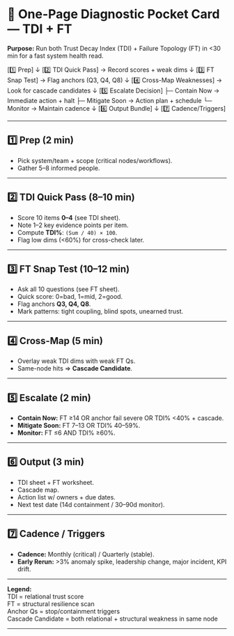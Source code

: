 # 🧩 One-Page Diagnostic Pocket Card — TDI + FT

**Purpose:** Run both Trust Decay Index (TDI) + Failure Topology (FT) in <30 min for a fast system health read.

[1️⃣ Prep]
 ↓
[2️⃣ TDI Quick Pass] → Record scores + weak dims
 ↓
[3️⃣ FT Snap Test] → Flag anchors (Q3, Q4, Q8)
 ↓
[4️⃣ Cross-Map Weaknesses] → Look for cascade candidates
 ↓
[5️⃣ Escalate Decision]
    ├─ Contain Now → Immediate action + halt
    ├─ Mitigate Soon → Action plan + schedule
    └─ Monitor → Maintain cadence
 ↓
[6️⃣ Output Bundle]
 ↓
[7️⃣ Cadence/Triggers]

---

## 1️⃣ Prep (2 min)
- Pick system/team + scope (critical nodes/workflows).
- Gather 5–8 informed people.

---

## 2️⃣ TDI Quick Pass (8–10 min)
- Score 10 items **0–4** (see TDI sheet).
- Note 1–2 key evidence points per item.
- Compute **TDI%**: `(Sum / 40) × 100`.
- Flag low dims (<60%) for cross-check later.

---

## 3️⃣ FT Snap Test (10–12 min)
- Ask all 10 questions (see FT sheet).
- Quick score: 0=bad, 1=mid, 2=good.
- Flag anchors **Q3, Q4, Q8**.
- Mark patterns: tight coupling, blind spots, unearned trust.

---

## 4️⃣ Cross-Map (5 min)
- Overlay weak TDI dims with weak FT Qs.
- Same-node hits ⇒ **Cascade Candidate**.

---

## 5️⃣ Escalate (2 min)
- **Contain Now:** FT ≥14 OR anchor fail severe OR TDI% <40% + cascade.
- **Mitigate Soon:** FT 7–13 OR TDI% 40–59%.
- **Monitor:** FT ≤6 AND TDI% ≥60%.

---

## 6️⃣ Output (3 min)
- TDI sheet + FT worksheet.
- Cascade map.
- Action list w/ owners + due dates.
- Next test date (14d containment / 30–90d monitor).

---

## 7️⃣ Cadence / Triggers
- **Cadence:** Monthly (critical) / Quarterly (stable).
- **Early Rerun:** >3% anomaly spike, leadership change, major incident, KPI drift.

---

**Legend:**  
TDI = relational trust score  
FT = structural resilience scan  
Anchor Qs = stop/containment triggers  
Cascade Candidate = both relational + structural weakness in same node

---
